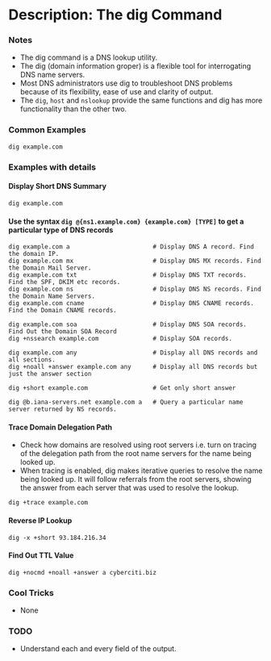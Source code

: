 # Description: The dig Command

### Notes
* The dig command is a DNS lookup utility.
* The dig (domain information groper) is a flexible tool for interrogating DNS name servers.
* Most DNS administrators use dig to troubleshoot DNS problems because of its flexibility, ease of use and clarity of 
  output. 
* The `dig`, `host` and `nslookup` provide the same functions and dig has more functionality than the other two. 

### Common Examples
```shell
dig example.com
```

### Examples with details
#### Display Short DNS Summary
```shell                                # Display DNS Summary Record.
dig example.com
```

#### Use the syntax `dig @{ns1.example.com} {example.com} [TYPE]` to get a particular type of DNS records
```shell
dig example.com a                       # Display DNS A record. Find the domain IP.
dig example.com mx                      # Display DNS MX records. Find the Domain Mail Server.
dig example.com txt                     # Display DNS TXT records. Find the SPF, DKIM etc records.
dig example.com ns                      # Display DNS NS records. Find the Domain Name Servers.
dig example.com cname                   # Display DNS CNAME records. Find the Domain CNAME records.

dig example.com soa                     # Display DNS SOA records. Find Out the Domain SOA Record
dig +nssearch example.com               # Display SOA records.

dig example.com any                     # Display all DNS records and all sections.
dig +noall +answer example.com any      # Display all DNS records but just the answer section

dig +short example.com                  # Get only short answer

dig @b.iana-servers.net example.com a   # Query a particular name server returned by NS records. 
```

#### Trace Domain Delegation Path
* Check how domains are resolved using root servers i.e. turn on tracing of the delegation path from the root name 
  servers for the name being looked up. 
* When tracing is enabled, dig makes iterative queries to resolve the name being looked up. It will follow referrals 
  from the root servers, showing the answer from each server that was used to resolve the lookup.
```shell
dig +trace example.com
```

#### Reverse IP Lookup
```shell
dig -x +short 93.184.216.34 
```

#### Find Out TTL Value
```shell
dig +nocmd +noall +answer a cyberciti.biz
```

### Cool Tricks
* None

### TODO
* Understand each and every field of the output.
